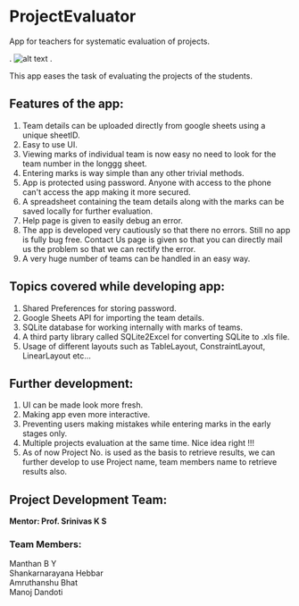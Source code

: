# ProjectEvaluator
App for teachers for systematic evaluation of projects.

.
![alt text](https://raw.githubusercontent.com/manthanmtg/data/master/projectevaluator.jpg)
.


This app eases the task of evaluating the projects of the students.
## Features of the app:
  1. Team details can be uploaded directly from google sheets using a unique sheetID.
  2. Easy to use UI.
  3. Viewing marks of individual team is now easy no need to look for the team number in the longgg sheet.
  4. Entering marks is way simple than any other trivial methods.
  5. App is protected using password. Anyone with access to the phone can't access the app making it more secured.
  6. A spreadsheet containing the team details along with the marks can be saved locally for further evaluation.
  7. Help page is given to easily debug an error.
  8. The app is developed very cautiously so that there no errors. Still no app is fully bug free. Contact Us page is given so that 
      you can directly mail us the problem so that we can rectify the error.
  9. A very huge number of teams can be handled in an easy way.

## Topics covered while developing app:
  1. Shared Preferences for storing password.
  2. Google Sheets API for importing the team details.
  3. SQLite database for working internally with marks of teams.
  4. A third party library called SQLite2Excel for converting SQLite to .xls file.
  5. Usage of different layouts such as TableLayout, ConstraintLayout, LinearLayout etc...

## Further development:
  1. UI can be made look more fresh.
  2. Making app even more interactive.
  3. Preventing users making mistakes while entering marks in the early stages only.
  4. Multiple projects evaluation at the same time. Nice idea right !!!
  5. As of now Project No. is used as the basis to retrieve results, we can further develop to use Project name, team members
    name to retrieve results also.
## Project Development Team:
<b>Mentor: Prof. Srinivas K S </b>
### Team Members:
Manthan B Y <br>
Shankarnarayana Hebbar <br>
Amruthanshu Bhat <br>
Manoj Dandoti <br>
